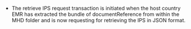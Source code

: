 - The retrieve IPS request transaction is initiated when the host country EMR has extracted the bundle of documentReference from within the MHD folder and is now requesting for retrieving the IPS in JSON format.